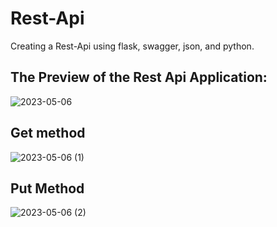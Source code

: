 # Rest-Api
Creating a Rest-Api using flask, swagger, json, and python.

## The Preview of the Rest Api Application:
![2023-05-06](https://user-images.githubusercontent.com/97351156/236601788-84f5baa2-ac8a-46a4-bfab-71b637032afe.png)

## Get method
![2023-05-06 (1)](https://user-images.githubusercontent.com/97351156/236601829-6e89eca5-1bbf-4d73-afdc-61b267bf7fb4.png)

## Put Method

![2023-05-06 (2)](https://user-images.githubusercontent.com/97351156/236601860-d44080e3-e658-4d6c-a75f-706af6790f00.png)
